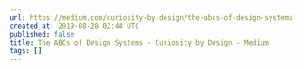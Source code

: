 ```yaml
---
url: https://medium.com/curiosity-by-design/the-abcs-of-design-systems-b1dc6198bb7c
created_at: 2019-08-28 02:44 UTC
published: false
title: The ABCs of Design Systems - Curiosity by Design - Medium
tags: []
---
```




